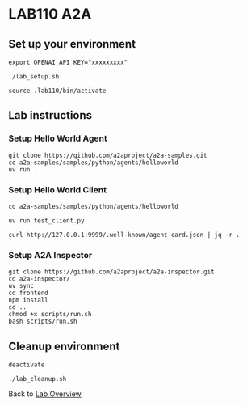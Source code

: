 # LAB110 A2A
## Set up your environment
```
export OPENAI_API_KEY="xxxxxxxxx"
```
```
./lab_setup.sh
```
```
source .lab110/bin/activate
```
## Lab instructions
### Setup Hello World Agent
```
git clone https://github.com/a2aproject/a2a-samples.git
cd a2a-samples/samples/python/agents/helloworld
uv run .
```
### Setup Hello World Client

```
cd a2a-samples/samples/python/agents/helloworld
```
```
uv run test_client.py
```
```
curl http://127.0.0.1:9999/.well-known/agent-card.json | jq -r .
```


### Setup A2A Inspector
```
git clone https://github.com/a2aproject/a2a-inspector.git
cd a2a-inspector/
uv sync
cd frontend
npm install
cd ..
chmod +x scripts/run.sh
bash scripts/run.sh
```

## Cleanup environment
```
deactivate
```
```
./lab_cleanup.sh
```
Back to [Lab Overview](https://github.com/kubiosec-agentic/agentic-labs/blob/master/README.md#-lab-overview)
